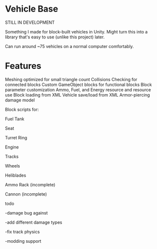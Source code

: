 # Vehicle Base
STILL IN DEVELOPMENT

Something I made for block-built vehicles in Unity. 
Might turn this into a library that's easy to use
(unlike this project) later. 

Can run around ~75 vehicles on a normal computer comfortably.

# Features
Meshing optimized for small triangle count
Collisions
Checking for connected blocks
Custom GameObject blocks for functional blocks
Block parameter customization
Ammo, Fuel, and Energy resource and resource use
Block loading from XML
Vehicle save/load from XML
Armor-piercing damage model

Block scripts for:

  Fuel Tank
  
  Seat
  
  Turret Ring
  
  Engine
  
  Tracks
  
  Wheels
  
  Heliblades
  
  Ammo Rack (incomplete)
  
  Cannon (incomplete)
  
  
todo

-damage bug against 

-add different damage types

-fix track physics

-modding support
